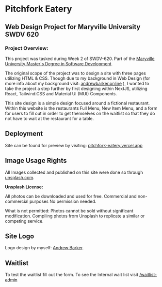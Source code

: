 # Pitchfork Eatery
## Web Design Project for Maryville University SWDV 620


### Project Overview:

This project was tasked during Week 2 of SWDV-620. Part of the <a href='https://online.maryville.edu/online-masters-degrees/software-development/curriculum/' target='_blank'>Maryville University Master's Degree in Software Development</a>.

The original scope of the project was to design a site with three pages utilizing HTML & CSS. Though due to my background in Web Design (for more info about my background visit: <a href='https://andrewbarker.online' target='_blank'>andrewbarker.online</a> ), I wanted to take the project a step further by first designing within NextJS, utilizing React, Tailwind.CSS and Material UI (MUI) Components.

This site design is a simple design focused around a fictional restaurant. Within this website is the restaurants Full Menu, New Item Menu, and a form for users to fill out in order to get themselves on the waitlist so that they do not have to wait at the restaurant for a table.


## Deployment

Site can be found for preview by visiting: <a href = 'https://pitchfork-eatery.vercel.app/' target='_blank'>pitchfork-eatery.vercel.app</a>


## Image Usage Rights

All Images collected and published on this site were done so through <a href='https://unsplash.com/' target='_blank'>unsplash.com</a>.

<b>Unsplash License:</b>

All photos can be downloaded and used for free.
Commercial and non-commercial purposes
No permission needed.

What is not permitted:
Photos cannot be sold without significant modification.
Compiling photos from Unsplash to replicate a similar or competing service.


## Site Logo

Logo design by myself: <a href='andrewbarker.online' target='_blank'>Andrew Barker</a>.

## Waitlist
To test the waitlist fill out the form. To see the Internal wait list visit [/waitlist-admin](https://pitchfork-eatery.vercel.app/waitlist-admin)
